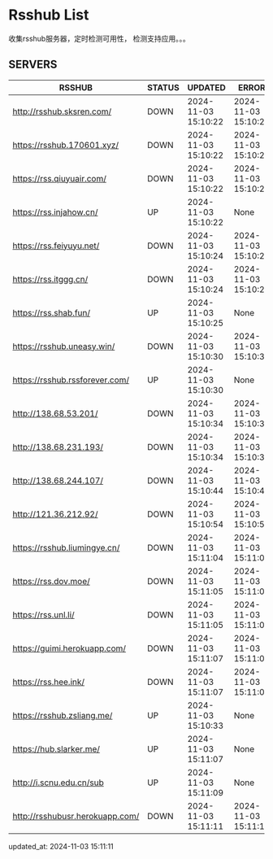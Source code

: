 # Rsshub List

收集rsshub服务器，定时检测可用性， 检测支持应用。。。


## SERVERS

|  RSSHUB   | STATUS  | UPDATED  | ERROR  | TWITTER |  
|  ----  | ----  | ----  | ----  | ---- |  
| http://rsshub.sksren.com/ | DOWN | 2024-11-03 15:10:22 | 2024-11-03 15:10:22 |  
| https://rsshub.170601.xyz/ | DOWN | 2024-11-03 15:10:22 | 2024-11-03 15:10:22 |  
| https://rss.qiuyuair.com/ | DOWN | 2024-11-03 15:10:22 | 2024-11-03 15:10:22 |  
| https://rss.injahow.cn/ | UP | 2024-11-03 15:10:22 | None ||  
| https://rss.feiyuyu.net/ | DOWN | 2024-11-03 15:10:24 | 2024-11-03 15:10:24 |  
| https://rss.itggg.cn/ | DOWN | 2024-11-03 15:10:24 | 2024-11-03 15:10:24 |  
| https://rss.shab.fun/ | UP | 2024-11-03 15:10:25 | None ||  
| https://rsshub.uneasy.win/ | DOWN | 2024-11-03 15:10:30 | 2024-11-03 15:10:30 |  
| https://rsshub.rssforever.com/ | UP | 2024-11-03 15:10:30 | None ||  
| http://138.68.53.201/ | DOWN | 2024-11-03 15:10:34 | 2024-11-03 15:10:34 |  
| http://138.68.231.193/ | DOWN | 2024-11-03 15:10:34 | 2024-11-03 15:10:34 |  
| http://138.68.244.107/ | DOWN | 2024-11-03 15:10:44 | 2024-11-03 15:10:44 |  
| http://121.36.212.92/ | DOWN | 2024-11-03 15:10:54 | 2024-11-03 15:10:54 |  
| https://rsshub.liumingye.cn/ | DOWN | 2024-11-03 15:11:04 | 2024-11-03 15:11:04 |  
| https://rss.dov.moe/ | DOWN | 2024-11-03 15:11:05 | 2024-11-03 15:11:05 |  
| https://rss.unl.li/ | DOWN | 2024-11-03 15:11:05 | 2024-11-03 15:11:05 |  
| https://guimi.herokuapp.com/ | DOWN | 2024-11-03 15:11:07 | 2024-11-03 15:11:07 |  
| https://rss.hee.ink/ | DOWN | 2024-11-03 15:11:07 | 2024-11-03 15:11:07 |  
| https://rsshub.zsliang.me/ | UP | 2024-11-03 15:10:33 | None |OK|  
| https://hub.slarker.me/ | UP | 2024-11-03 15:11:07 | None ||  
| http://i.scnu.edu.cn/sub | UP | 2024-11-03 15:11:09 | None ||  
| http://rsshubusr.herokuapp.com/ | DOWN | 2024-11-03 15:11:11 | 2024-11-03 15:11:11 |  
  

updated_at: 2024-11-03 15:11:11  
